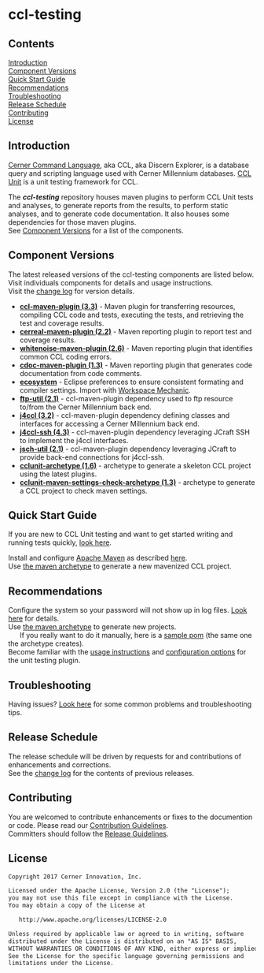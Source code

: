 # ccl-testing

## Contents
[Introduction](#introduction)  
[Component Versions](#component-versions)  
[Quick Start Guide](#quick-start-guide)  
[Recommendations](#recommendations)  
[Troubleshooting](#troubleshooting)  
[Release Schedule](#release-schedule)  
[Contributing](#contributing)  
[License](#license)  

## Introduction
[Cerner Command Language][CCL], aka CCL, aka Discern Explorer, is a database query and scripting language used with Cerner Millennium databases.  [CCL Unit][ccl_unit] 
is a unit testing framework for CCL.

The ***ccl-testing*** repository houses maven plugins to perform CCL Unit tests and analyses, to generate reports from the results, to perform static analyses,
and to generate code documentation. It also houses some dependencies for those maven plugins.  
See [Component Versions](#component-versions) for a list of the components.  


## Component Versions
The latest released versions of the ccl-testing components are listed below.  
Visit individuals components for details and usage instructions.  
Visit the [change log](CHANGELOG.md) for version details. 

* [**ccl-maven-plugin (3.3)**][ccl-maven-plugin] - Maven plugin for transferring resources, compiling CCL code and tests, executing the
tests, and retrieving the test and coverage results.
* [**cerreal-maven-plugin (2.2)**](cerreal-maven-plugin/README.md) - Maven reporting plugin to report test and coverage results.
* [**whitenoise-maven-plugin (2.6)**](whitenoise/whitenoise-maven-plugin/README.md) - Maven reporting plugin that identifies common CCL coding errors.
* [**cdoc-maven-plugin (1.3)**](cdoc/cdoc-maven-plugin/README.md) - Maven reporting plugin that generates code documentation from code comments.
* [**ecosystem**](ecosystem/README.md) - Eclipse preferences to ensure consistent formating and compiler settings. Import with [Workspace Mechanic][workspace_mechanic].
* [**ftp-util (2.1)**](ftp-util/README.md) - ccl-maven-plugin dependency used to ftp resource to/from the Cerner Millennium back end.
* [**j4ccl (3.2)**](j4ccl/README.md) - ccl-maven-plugin dependency defining   classes and interfaces for accessing a Cerner Millennium back end.
* [**j4ccl-ssh (4.3)**](j4ccl-ssh/README.md) - ccl-maven-plugin dependency leveraging JCraft SSH to implement the j4ccl interfaces.
* [**jsch-util (2.1)**](jsch-util/README.md) - ccl-maven-plugin dependency leveraging JCraft to provide back-end connections for j4ccl-ssh.
* [**cclunit-archetype (1.6)**][archetype usage] - archetype to generate a skeleton CCL project using the latest plugins.
* [**cclunit-maven-settings-check-archetype (1.3)**][archetype usage] - archetype to generate a CCL project to check maven settings.
  
## Quick Start Guide
If you are new to CCL Unit testing and want to get started writing and running tests quickly, [look here][ccl_unit_usage].  

Install and configure [Apache Maven](https://maven.apache.org/) as described [here](doc/CONFIGUREMAVEN.md).  
Use [the maven archetype][archetype usage] to generate a new mavenized CCL project.

## Recommendations
Configure the system so your password will not show up in log files. [Look here](ccl-maven-plugin/doc/PASSWORDLOGGING.md) for details.  
Use [the maven archetype][archetype usage] to generate new projects.  
&nbsp;&nbsp;&nbsp;&nbsp;&nbsp;&nbsp;If you really want to do it manually, here is a [sample pom] (the same one the archetype creates).    
Become familiar with the [usage instructions][ccl-maven-plugin] and [configuration options][ccl-maven-plugin-configuration-options] for the unit testing plugin.  


## Troubleshooting  
Having issues? [Look here](ccl-maven-plugin/doc/BUILDISSUES.md) for some common problems and troubleshooting tips.


## Release Schedule

The release schedule will be driven by requests for and contributions of enhancements and corrections.  
See the [change log](CHANGELOG.md) for the contents of previous releases.

## Contributing

You are welcomed to contribute enhancements or fixes to the documention or code. Please read our [Contribution Guidelines][contibution_guidelines].  
Committers should follow the [Release Guidelines][release_guidelines].


## License

```markdown
Copyright 2017 Cerner Innovation, Inc.

Licensed under the Apache License, Version 2.0 (the "License");
you may not use this file except in compliance with the License.
You may obtain a copy of the License at

   http://www.apache.org/licenses/LICENSE-2.0

Unless required by applicable law or agreed to in writing, software
distributed under the License is distributed on an "AS IS" BASIS,
WITHOUT WARRANTIES OR CONDITIONS OF ANY KIND, either express or implied.
See the License for the specific language governing permissions and
limitations under the License.
```


[CCL]: https://en.wikipedia.org/wiki/Cerner_CCL
[contibution_guidelines]: CONTRIBUTING.md#contributing
[release_guidelines]: RELEASING.md#releasing-ccl-testing
[ccl_unit]: https://github.com/cerner/cclunit-framework
[ccl_unit_usage]: https://github.com/cerner/cclunit-framework#cclunit-framework
[archetype usage]: ./archetype/ARCHETYPEUSAGE.md
[sample pom]: ccl-maven-plugin/doc/SAMPLEPOM.md
[ccl-maven-plugin]: ccl-maven-plugin/README.md
[ccl-maven-plugin-configuration-options]: ccl-maven-plugin/doc/CONFIGURATIONOPTIONS.md
[workspace_mechanic]: https://code.google.com/archive/a/eclipselabs.org/p/workspacemechanic 

